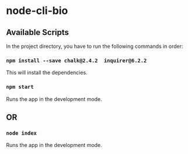 # node-cli-bio

## Available Scripts

In the project directory, you have to run the following commands in order:
### `npm install --save chalk@2.4.2  inquirer@6.2.2`

This will install the dependencies.<br>

### `npm start`

Runs the app in the development mode.<br>

## OR

### `node index`

Runs the app in the development mode.<br>